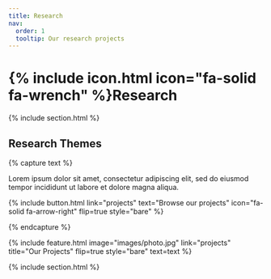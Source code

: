 ```yaml
---
title: Research
nav:
  order: 1
  tooltip: Our research projects
---
```


# {% include icon.html icon="fa-solid fa-wrench" %}Research

{% include section.html %}

## Research Themes

{% capture text %}

Lorem ipsum dolor sit amet, consectetur adipiscing elit, sed do eiusmod tempor incididunt ut labore et dolore magna aliqua.

{%
  include button.html
  link="projects"
  text="Browse our projects"
  icon="fa-solid fa-arrow-right"
  flip=true
  style="bare"
%}

{% endcapture %}

{%
  include feature.html
  image="images/photo.jpg"
  link="projects"
  title="Our Projects"
  flip=true
  style="bare"
  text=text
%}


<!-- # {% include icon.html icon="fa-solid fa-wrench" %}Projects --> 

<!-- Lorem ipsum dolor sit amet, consectetur adipiscing elit, sed do eiusmod tempor incididunt ut labore et dolore magna aliqua.Ut enim ad minim veniam, quis nostrud exercitation ullamco laboris nisi ut aliquip ex ea commodo consequat.  -->

<!-- {% include tags.html tags="publication, resource, website" %} -->

<!-- {% include search-info.html %} -->

<!-- {% include section.html %} -->

<!-- ## Featured -->

<!-- {% include list.html component="card" data="projects" filter="group == 'featured'" %} -->

{% include section.html %}

<!-- ## Past -->

<!-- {% include list.html component="card" data="projects" filter="!group" style="small" %} -->
